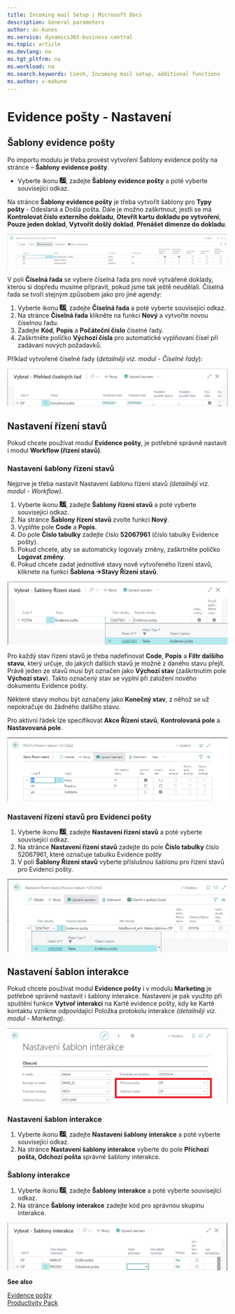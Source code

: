 ```yaml
---
title: Incoming mail Setup | Microsoft Docs
description: General parameters
author: ac-kunes
ms.service: dynamics365-business-central
ms.topic: article
ms.devlang: na
ms.tgt_pltfrm: na
ms.workload: na
ms.search.keywords: Czech, Incoming mail setup, additional functions
ms.author: v-makune
---
```

# Evidence pošty - Nastavení
## Šablony evidence pošty
Po importu modulu je třeba provést vytvoření Šablony evidence pošty na stránce – **Šablony evidence pošty**.

- Vyberte ikonu ![Žárovky, která otevře funkci Řekněte mi](media/ui-search/search_small.png "Řekněte mi, co chcete dělat"), zadejte **Šablony evidence pošty** a poté vyberte související odkaz.

Na stránce **Šablony evidence pošty** je třeba vytvořit šablony pro **Typy pošty** - Odeslaná a Došlá pošta. Dále je možno zaškrtnout, jestli se má **Kontrolovat číslo externího dokladu**, **Otevřít kartu dokladu po vytvoření**, **Pouze jeden doklad**, **Vytvořit došlý doklad**, **Přenášet dimenze do dokladu**.

![Nastavení šablony](media/IM-layout.png)

V poli **Číselná řada** se vybere číselná řada pro nově vytvářené doklady, kterou si dopředu musíme připravit, pokud jsme tak ještě neudělali. Číselná řada se tvoří stejným způsobem jako pro jiné agendy:

1. Vyberte ikonu ![Žárovky, která otevře funkci Řekněte mi](media/ui-search/search_small.png "Řekněte mi, co chcete dělat"), zadejte **Číselná řada** a poté vyberte související odkaz.
2. Na stránce **Číselná řada** klikněte na funkci **Nový** a vytvořte novou číselnou řadu.
3. Zadejte **Kód**, **Popis** a **Počáteční číslo** číselné řady.
4. Zaškrtněte políčko **Výchozí čísla** pro automatické vyplňovaní čísel při zadávaní nových požadavků.

Příklad vytvořené číselné řady (*detailněji viz. modul - Číselné řady*):

![Přehled číselných řad](media/IM-no-series.png)
## Nastavení řízení stavů

Pokud chcete používat modul **Evidence pošty**, je potřebné správně nastavit i modul **Workflow (řízení stavů)**.

### Nastavení šablony řízení stavů

Nejprve je třeba nastavit Nastavení šablonu řízení stavů *(detailněji viz. modul - Workflow)*.

1. Vyberte ikonu ![Žárovky, která otevře funkci Řekněte mi](media/ui-search/search_small.png "Řekněte mi, co chcete dělat"), zadejte **Šablony řízení stavů** a poté vyberte související odkaz.
2. Na stránce **Šablony řízení stavů** zvolte funkci **Nový**.
3. Vyplňte pole **Code** a **Popis**.
4. Do pole **Číslo tabulky** zadejte číslo **52067961** (číslo tabulky Evidence pošty).
5. Pokud chcete, aby se automaticky logovaly změny, zaškrtněte políčko **Logovat změny**.
6. Pokud chcete zadat jednotlivé stavy nově vytvořeného řízení stavů, kliknete na funkci **Šablona →Stavy Řízení stavů**.

![Šablony řízení stavů](media/IM-status-mgt-setup.png)

Pro každý stav řízení stavů je třeba nadefinovat **Code**, **Popis** a **Filtr dalšího stavu**, který určuje, do jakých dalších stavů je možné z daného stavu přejít. Právě jeden ze stavů musí být označen jako **Výchozí stav** (zaškrtnutím pole **Výchozí stav**). Takto označený stav se vyplní při založení nového dokumentu Evidence pošty.

Některé stavy mohou být označeny jako **Konečný stav**, z něhož se už nepokračuje do žádného dalšího stavu.

Pro aktivní řádek lze specifikovat **Akce Řízení stavů**, **Kontrolovaná pole** a **Nastavovaná pole**.

![Stavy řízení stavů - Pošta](media/IM-mail-records.png)
### Nastavení řízení stavů pro Evidenci pošty

1. Vyberte ikonu ![Žárovky, která otevře funkci Řekněte mi](media/ui-search/search_small.png "Řekněte mi, co chcete dělat"), zadejte **Nastavení řízení stavů** a poté vyberte související odkaz.
2. Na stránce **Nastavení řízení stavů** zadejte do pole **Číslo tabulky** číslo 52067961, které označuje tabulku Evidence pošty
3. V poli **Šablony Řízení stavů** vyberte příslušnou šablonu pro řízení stavů pro Evidenci pošty.

![Šablony řízení stavů](media/IM-mail-mgt-setup.png)
## Nastavení šablon interakce

Pokud chcete používat modul **Evidence pošty** i v modulu **Marketing** je potřebné správně nastavit i šablony interakce. Nastavení je pak využito při spuštění funkce **Vytvoř interakci** na Kartě evidence pošty, kdy ke Kartě kontaktu vznikne odpovídající Položka protokolu interakce *(detailněji viz. modul - Marketing)*.

![Nastavení šablon interakce](media/IM-interaction-template-setup.png)

### Nastavení šablon interakce

1. Vyberte ikonu ![Žárovky, která otevře funkci Řekněte mi](media/ui-search/search_small.png "Řekněte mi, co chcete dělat"), zadejte **Nastavení šablony interakce** a poté vyberte související odkaz.
2. Na stránce **Nastavení šablony interakce** vyberte do pole **Příchozí pošta, Odchozí pošta** správné šablony interakce.

### Šablony interakce

1. Vyberte ikonu ![Žárovky, která otevře funkci Řekněte mi](media/ui-search/search_small.png "Řekněte mi, co chcete dělat"), zadejte **Šablony interakce** a poté vyberte související odkaz.
2. Na stránce **Šablony interakce** zadejte kód pro správnou skupinu interakce.

![Šablony interakce](media/IM-interaction-templates.png)





**See also**

[Evidence pošty](ac-incoming-mail.md)  
[Productivity Pack](ac-productivity-pack.md)
